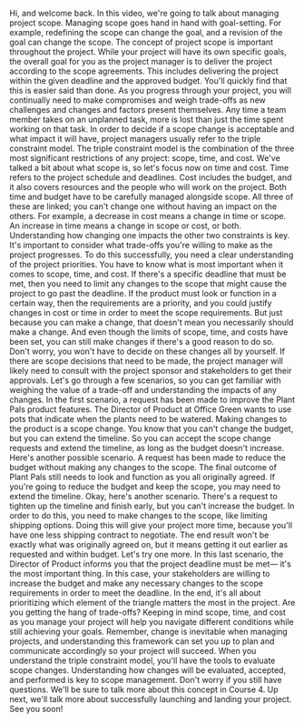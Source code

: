 Hi, and welcome back. In this video, we're going to talk about managing project
scope. Managing scope goes hand in hand with goal-setting. For example,
redefining the scope can change the goal, and a revision of the goal can change
the scope. The concept of project scope is important throughout the project.
While your project will have its own specific goals, the overall goal for you as
the project manager is to deliver the project according to the scope agreements.
This includes delivering the project within the given deadline and the approved
budget. You'll quickly find that this is easier said than done. As you progress
through your project, you will continually need to make compromises and weigh
trade-offs as new challenges and changes and factors present themselves. Any
time a team member takes on an unplanned task, more is lost than just the time
spent working on that task. In order to decide if a scope change is acceptable
and what impact it will have, project managers usually refer to the triple
constraint model. The triple constraint model is the combination of the three
most significant restrictions of any project: scope, time, and cost. We've
talked a bit about what scope is, so let's focus now on time and cost. Time
refers to the project schedule and deadlines. Cost includes the budget, and it
also covers resources and the people who will work on the project. Both time and
budget have to be carefully managed alongside scope. All three of these are
linked; you can't change one without having an impact on the others. For
example, a decrease in cost means a change in time or scope. An increase in time
means a change in scope or cost, or both. Understanding how changing one impacts
the other two constraints is key. It's important to consider what trade-offs
you're willing to make as the project progresses. To do this successfully, you
need a clear understanding of the project priorities. You have to know what is
most important when it comes to scope, time, and cost. If there's a specific
deadline that must be met, then you need to limit any changes to the scope that
might cause the project to go past the deadline. If the product must look or
function in a certain way, then the requirements are a priority, and you could
justify changes in cost or time in order to meet the scope requirements. But
just because you can make a change, that doesn't mean you necessarily should
make a change. And even though the limits of scope, time, and costs have been
set, you can still make changes if there's a good reason to do so. Don't worry,
you won't have to decide on these changes all by yourself. If there are scope
decisions that need to be made, the project manager will likely need to consult
with the project sponsor and stakeholders to get their approvals. Let's go
through a few scenarios, so you can get familiar with weighing the value of a
trade-off and understanding the impacts of any changes. In the first scenario, a
request has been made to improve the Plant Pals product features. The Director
of Product at Office Green wants to use pots that indicate when the plants need
to be watered. Making changes to the product is a scope change. You know that
you can't change the budget, but you can extend the timeline. So you can accept
the scope change requests and extend the timeline, as long as the budget doesn't
increase. Here's another possible scenario.  A request has been made to reduce
the budget without making any changes to the scope. The final outcome of Plant
Pals still needs to look and function as you all originally agreed. If you're
going to reduce the budget and keep the scope, you may need to extend the
timeline. Okay, here's another scenario. There's a request to tighten up the
timeline and finish early, but you can't increase the budget. In order to do
this, you need to make changes to the scope, like limiting shipping options.
Doing this will give your project more time, because you'll have one less
shipping contract to negotiate. The end result won't be exactly what was
originally agreed on, but it means getting it out earlier as requested and
within budget. Let's try one more. In this last scenario, the Director of
Product informs you that the project deadline must be met— it's the most
important thing. In this case, your stakeholders are willing to increase the
budget and make any necessary changes to the scope requirements in order to meet
the deadline. In the end, it's all about prioritizing which element of the
triangle matters the most in the project. Are you getting the hang of
trade-offs? Keeping in mind scope, time, and cost as you manage your project
will help you navigate different conditions while still achieving your goals.
Remember, change is inevitable when managing projects, and understanding this
framework can set you up to plan and communicate accordingly so your project
will succeed. When you understand the triple constraint model, you'll have the
tools to evaluate scope changes. Understanding how changes will be evaluated,
accepted, and performed is key to scope management. Don't worry if you still
have questions. We'll be sure to talk more about this concept in Course 4. Up
next, we'll talk more about successfully launching and landing your project. See
you soon!